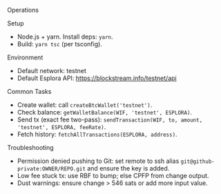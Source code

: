Operations

Setup
- Node.js + yarn. Install deps: `yarn`.
- Build: `yarn tsc` (per tsconfig).

Environment
- Default network: testnet
- Default Esplora API: https://blockstream.info/testnet/api

Common Tasks
- Create wallet: call `createBtcWallet('testnet')`.
- Check balance: `getWalletBalance(WIF, 'testnet', ESPLORA)`.
- Send tx (exact fee two-pass): `sendTransaction(WIF, to, amount, 'testnet', ESPLORA, feeRate)`.
- Fetch history: `fetchAllTransactions(ESPLORA, address)`.

Troubleshooting
- Permission denied pushing to Git: set remote to ssh alias `git@github-private:OWNER/REPO.git` and ensure the key is added.
- Low fee stuck tx: use RBF to bump; else CPFP from change output.
- Dust warnings: ensure change > 546 sats or add more input value.

